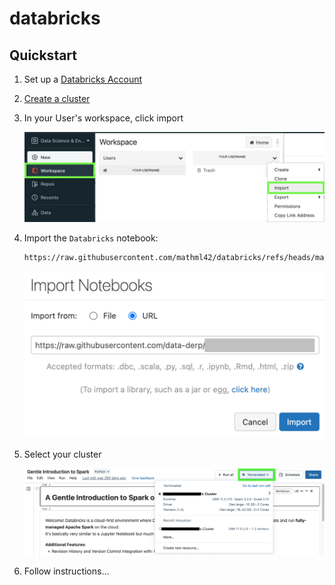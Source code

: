 # databricks
## Quickstart
1. Set up a [Databricks Account](https://github.com/mathml42/databricks/blob/main/user_instructions/setup_databricks.md)
2. [Create a cluster](https://github.com/mathml42/databricks/blob/main/user_instructions/setup-cluster.md)
3. In your User's workspace, click import

   ![databricks-import](https://github.com/data-derp/documentation/blob/master/databricks/assets/databricks-import.png?raw=true)

4. Import the `Databricks` notebook: 
   ```
   https://raw.githubusercontent.com/mathml42/databricks/refs/heads/main/Exercise_Last_Connection_Time_of_Charge_Points/Last%20Connection%20Time%20of%20Charge%20Points.py
   ```

   ![databricks-import-url](https://github.com/data-derp/documentation/blob/master/databricks/assets/databricks-import-url.png?raw=true)

5. Select your cluster

   ![databricks-select-cluster.png](https://github.com/data-derp/documentation/blob/master/databricks/assets/databricks-select-cluster.png?raw=true)

6. Follow instructions...